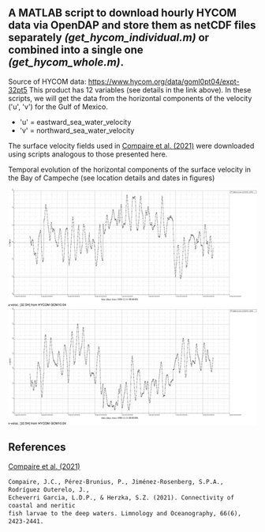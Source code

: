 ## A MATLAB script to download hourly HYCOM data via OpenDAP and store them as netCDF files separately *(get_hycom_individual.m)* or combined into a single one *(get_hycom_whole.m)*.

Source of HYCOM data: https://www.hycom.org/data/goml0pt04/expt-32pt5
This product has 12 variables (see details in the link above).
In these scripts, we will get the data from the horizontal components of the velocity ('u', 'v') for the Gulf of Mexico.
- 'u' = eastward_sea_water_velocity
- 'v' = northward_sea_water_velocity

The surface velocity fields used in [Compaire et al. (2021)](https://doi.org/10.1002/lno.11762) were downloaded using scripts analogous to those presented here.

Temporal evolution of the horizontal components of the surface velocity in the Bay of Campeche (see location details and dates in figures)

![alt text](https://github.com/jcompaire/Matlab/blob/e3dea31805acd5c2103f0fa99447a24b950845ea/images/u_BCampeche.png)
![alt text](https://github.com/jcompaire/Matlab/blob/e3dea31805acd5c2103f0fa99447a24b950845ea/images/v_BCampeche.png)

## References
[Compaire et al. (2021)](https://doi.org/10.1002/lno.11762)
```
Compaire, J.C., Pérez‐Brunius, P., Jiménez‐Rosenberg, S.P.A., Rodríguez Outerelo, J.,
Echeverri Garcia, L.D.P., & Herzka, S.Z. (2021). Connectivity of coastal and neritic 
fish larvae to the deep waters. Limnology and Oceanography, 66(6), 2423-2441.
